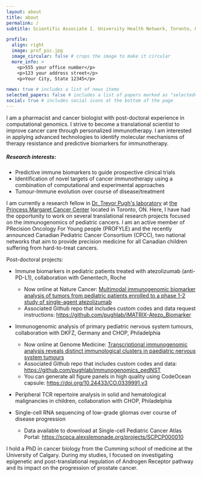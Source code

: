 ```yaml
---
layout: about
title: about
permalink: /
subtitle: Scientific Associate I. University Health Network, Toronto, ON.

profile:
  align: right
  image: prof_pic.jpg
  image_circular: false # crops the image to make it circular
  more_info: >
    <p>555 your office number</p>
    <p>123 your address street</p>
    <p>Your City, State 12345</p>

news: true # includes a list of news items
selected_papers: false # includes a list of papers marked as "selected={true}"
social: true # includes social icons at the bottom of the page
---
```


I am a pharmacist and cancer biologist with post-doctoral experience in computational genomics. I strive to become a translational scientist to improve cancer care through personalized immunotherapy. I am interested in applying advanced technologies to identify molecular mechanisms of therapy resistance and predictive biomarkers for immunotherapy. 

##### Research interests:

* Predictive immune biomarkers to guide prospective clinical trials
* Identification of novel targets of cancer immunotherapy using a combination of computational and experimental approaches
* Tumour-Immune evolution over course of disease/treatment

I am currently a research fellow in <a href="http://pughlab.org/">Dr. Trevor Pugh's laboratory</a> at <a href="https://www.uhn.ca/PrincessMargaret/"> the Princess Margaret Cancer Center</a> located in Toronto, ON. Here, I have had the opportunity to work on several translational research projects focused on the immunogenomics of pediatric cancers. I am an active member of PRecision Oncology For Young people (PROFYLE) and the recently announced Canadian Pediatric Cancer Consortium (CPCC), two national networks that aim to provide precision medicine for all Canadian children suffering from hard-to-treat cancers. 

Post-doctoral projects:

* Immune biomarkers in pediatric patients treated with atezolizumab (anti-PD-L1), collaboration with Genentech, Roche
  * Now online at Nature Cancer: <a href="https://www.nature.com/articles/s43018-023-00534-x">Multimodal immunogenomic biomarker analysis of tumors from pediatric patients enrolled to a phase 1-2 study of single-agent atezolizumab</a>
  * Associated Github repo that includes custom codes and data request instructions: https://github.com/pughlab/iMATRIX-Atezo_Biomarker 
* Immunogenomic analysis of primary pediatric nervous system tumours, collaboration with DKFZ, Germany and CHOP, Philadelphia
  * Now online at Genome Medicine: <a href="https://genomemedicine.biomedcentral.com/articles/10.1186/s13073-023-01219-x#Abs1">Transcriptional immunogenomic analysis reveals distinct immunological clusters in paediatric nervous system tumours</a>
  * Associated Github repo that includes custom codes and data: <a href="https://github.com/pughlab/immunogenomics_pedNST">https://github.com/pughlab/immunogenomics_pedNST</a>
  * You can generate all figure panels in high quality using CodeOcean capsule: <a href="https://doi.org/10.24433/CO.0339991.v3">https://doi.org/10.24433/CO.0339991.v3</a>

* Peripheral TCR repertoire analysis in solid and hematological malignancies in children, collaboration with CHOP, Philadelphia
* Single-cell RNA sequencing of low-grade gliomas over course of disease progression
  * Data available to download at Single-cell Pediatric Cancer Atlas Portal: <a href="https://scpca.alexslemonade.org/projects/SCPCP000010">https://scpca.alexslemonade.org/projects/SCPCP000010</a>

I hold a PhD in cancer biology from the Cumming school of medicine at the University of Calgary. During my studies, I focused on investigating epigenetic and post-translational regulation of Androgen Receptor pathway and its impact on the progression of prostate cancer. 

